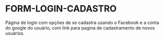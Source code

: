 # FORM-LOGIN-CADASTRO

Página de login com opções de se cadastra usando o Facebook e a conta do google do usuário,
com link para pagina de cadastramento de novos usuários.

